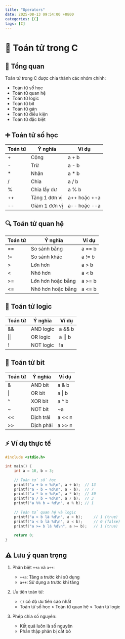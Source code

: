 ```yaml
---
title: "Operators"
date: 2025-08-13 09:54:00 +0800
categories: [C]
tags: [C]
---
```

# 🔢 Toán tử trong C

## 📝 Tổng quan

Toán tử trong C được chia thành các nhóm chính:

- Toán tử số học
- Toán tử quan hệ 
- Toán tử logic
- Toán tử bit
- Toán tử gán
- Toán tử điều kiện
- Toán tử đặc biệt

## ➕ Toán tử số học

| Toán tử | Ý nghĩa | Ví dụ |
|---------|---------|--------|
| + | Cộng | a + b |
| - | Trừ | a - b |
| * | Nhân | a * b |
| / | Chia | a / b |
| % | Chia lấy dư | a % b |
| ++ | Tăng 1 đơn vị | a++ hoặc ++a |
| -- | Giảm 1 đơn vị | a-- hoặc --a |

## 🔍 Toán tử quan hệ

| Toán tử | Ý nghĩa | Ví dụ |
|---------|---------|--------|
| == | So sánh bằng | a == b |
| != | So sánh khác | a != b |
| > | Lớn hơn | a > b |
| < | Nhỏ hơn | a < b |
| >= | Lớn hơn hoặc bằng | a >= b |
| <= | Nhỏ hơn hoặc bằng | a <= b |

## 🔄 Toán tử logic

| Toán tử | Ý nghĩa | Ví dụ |
|---------|---------|--------|
| && | AND logic | a && b |
| \|\| | OR logic | a \|\| b |
| ! | NOT logic | !a |

## 🔧 Toán tử bit

| Toán tử | Ý nghĩa | Ví dụ |
|---------|---------|--------|
| & | AND bit | a & b |
| \| | OR bit | a \| b |
| ^ | XOR bit | a ^ b |
| ~ | NOT bit | ~a |
| << | Dịch trái | a << n |
| >> | Dịch phải | a >> n |

## ⚡ Ví dụ thực tế

```c
#include <stdio.h>

int main() {
    int a = 10, b = 3;
    
    // Toán tử số học
    printf("a + b = %d\n", a + b);  // 13
    printf("a - b = %d\n", a - b);  // 7
    printf("a * b = %d\n", a * b);  // 30
    printf("a / b = %d\n", a / b);  // 3
    printf("a %% b = %d\n", a % b); // 1
    
    // Toán tử quan hệ và logic
    printf("a > b là %d\n", a > b);     // 1 (true)
    printf("a < b là %d\n", a < b);     // 0 (false)
    printf("a >= b là %d\n", a >= b);   // 1 (true)
    
    return 0;
}
```

## ⚠️ Lưu ý quan trọng

1. Phân biệt `++a` và `a++`:
   - `++a`: Tăng a trước khi sử dụng
   - `a++`: Sử dụng a trước khi tăng

2. Ưu tiên toán tử:
   - `()` có độ ưu tiên cao nhất
   - Toán tử số học > Toán tử quan hệ > Toán tử logic

3. Phép chia số nguyên:
   - Kết quả luôn là số nguyên
   - Phần thập phân bị cắt bỏ
